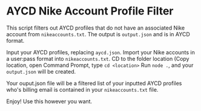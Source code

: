 # AYCD Nike Account Profile Filter

This script filters out AYCD profiles that do not have an associated Nike account from `nikeaccounts.txt`.  The output is `output.json` and is in AYCD format.

Input your AYCD profiles, replacing `aycd.json`.
Import your Nike accounts in a user:pass format into `nikeaccounts.txt`.
CD to the folder location (Copy location, open Command Prompt, type `cd <location>`
Run `node .`, and your `output.json` will be created.

Your ouput.json file will be a filtered list of your inputted AYCD profiles who's billing email is contained in your `nikeaccounts.txt` file.

Enjoy!  Use this however you want.
